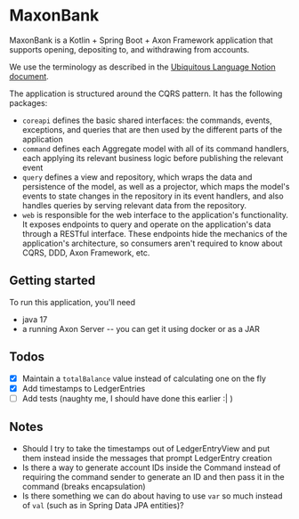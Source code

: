  # MaxonBank
MaxonBank is a Kotlin + Spring Boot + Axon Framework application that supports opening, depositing to, and withdrawing from accounts.

We use the terminology as described in the [Ubiquitous Language Notion document](https://www.notion.so/Ubiquitous-Language-51b1115c4f42410fb2bd10e52548b1ad).

The application is structured around the CQRS pattern. It has the following packages:
- `coreapi` defines the basic shared interfaces: the commands, events, exceptions, and queries that are then used by the different parts of the application
- `command` defines each Aggregate model with all of its command handlers, each applying its relevant business logic before publishing the relevant event
- `query` defines a view and repository, which wraps the data and persistence of the model, as well as a projector, which maps the model's events to state changes in the repository in its event handlers, and also handles queries by serving relevant data from the repository. 
- `web` is responsible for the web interface to the application's functionality. It exposes endpoints to query and operate on the application's data through a RESTful interface. These endpoints hide the mechanics of the application's architecture, so consumers aren't required to know about CQRS, DDD, Axon Framework, etc.

## Getting started

To run this application, you'll need
- java 17
- a running Axon Server -- you can get it using docker or as a JAR


## Todos
- [x] Maintain a `totalBalance` value instead of calculating one on the fly 
- [x] Add timestamps to LedgerEntries
- [ ] Add tests (naughty me, I should have done this earlier :| )

## Notes
- Should I try to take the timestamps out of LedgerEntryView and put them instead inside the messages that prompt LedgerEntry creation
- Is there a way to generate account IDs inside the Command instead of requiring the command sender to generate an ID and then pass it in the command (breaks encapsulation)
- Is there something we can do about having to use `var` so much instead of `val` (such as in Spring Data JPA entities)?
